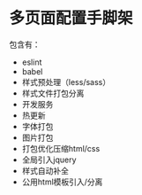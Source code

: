 # 多页面配置手脚架

包含有：
- eslint
- babel
- 样式预处理（less/sass）
- 样式文件打包分离
- 开发服务
- 热更新
- 字体打包
- 图片打包
- 打包优化压缩html/css
- 全局引入jquery
- 样式自动补全
- 公用html模板引入/分离